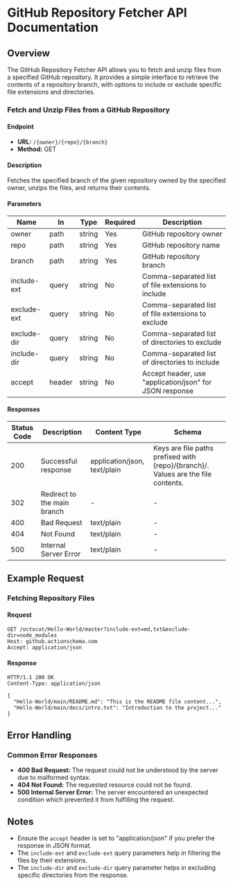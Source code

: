 # GitHub Repository Fetcher API Documentation

## Overview

The GitHub Repository Fetcher API allows you to fetch and unzip files from a specified GitHub repository. It provides a simple interface to retrieve the contents of a repository branch, with options to include or exclude specific file extensions and directories.

### Fetch and Unzip Files from a GitHub Repository

#### Endpoint

- **URL:** `/{owner}/{repo}/{branch}`
- **Method:** GET

#### Description

Fetches the specified branch of the given repository owned by the specified owner, unzips the files, and returns their contents.

#### Parameters

| Name        | In     | Type   | Required | Description                                             |
| ----------- | ------ | ------ | -------- | ------------------------------------------------------- |
| owner       | path   | string | Yes      | GitHub repository owner                                 |
| repo        | path   | string | Yes      | GitHub repository name                                  |
| branch      | path   | string | Yes      | GitHub repository branch                                |
| include-ext | query  | string | No       | Comma-separated list of file extensions to include      |
| exclude-ext | query  | string | No       | Comma-separated list of file extensions to exclude      |
| exclude-dir | query  | string | No       | Comma-separated list of directories to exclude          |
| include-dir | query  | string | No       | Comma-separated list of directories to include          |
| accept      | header | string | No       | Accept header, use "application/json" for JSON response |

#### Responses

| Status Code | Description                 | Content Type                 | Schema                                                                            |
| ----------- | --------------------------- | ---------------------------- | --------------------------------------------------------------------------------- |
| 200         | Successful response         | application/json, text/plain | Keys are file paths prefixed with {repo}/{branch}/. Values are the file contents. |
| 302         | Redirect to the main branch | -                            | -                                                                                 |
| 400         | Bad Request                 | text/plain                   | -                                                                                 |
| 404         | Not Found                   | text/plain                   | -                                                                                 |
| 500         | Internal Server Error       | text/plain                   | -                                                                                 |

## Example Request

### Fetching Repository Files

#### Request

```
GET /octocat/Hello-World/master?include-ext=md,txt&exclude-dir=node_modules
Host: github.actionschema.com
Accept: application/json
```

#### Response

```
HTTP/1.1 200 OK
Content-Type: application/json

{
  "Hello-World/main/README.md": "This is the README file content...",
  "Hello-World/main/docs/intro.txt": "Introduction to the project..."
}
```

## Error Handling

### Common Error Responses

- **400 Bad Request:** The request could not be understood by the server due to malformed syntax.
- **404 Not Found:** The requested resource could not be found.
- **500 Internal Server Error:** The server encountered an unexpected condition which prevented it from fulfilling the request.

## Notes

- Ensure the `accept` header is set to "application/json" if you prefer the response in JSON format.
- The `include-ext` and `exclude-ext` query parameters help in filtering the files by their extensions.
- The `include-dir` and `exclude-dir` query parameter helps in excluding specific directories from the response.
